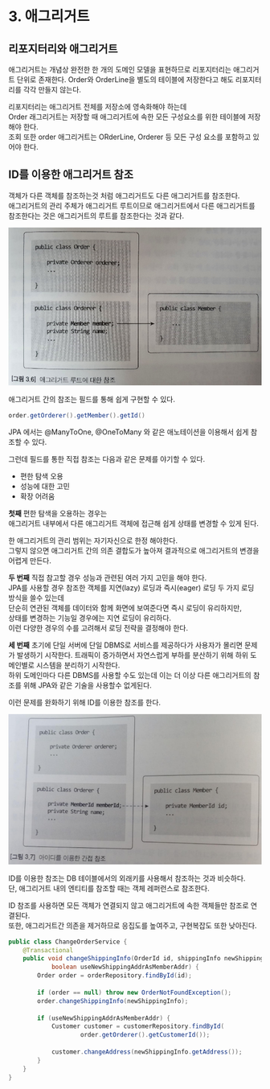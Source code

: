 # 3. 애그리거트

## 리포지터리와 애그리거트

애그리거트는 개념상 완전한 한 개의 도메인 모델을 표현하므로 리포지터리는 애그리거트 단위로 존재한다. Order와 OrderLine을 별도의 테이블에 저장한다고 해도 리포지터리를 각각 만들지 않는다.

리포지터리는 애그리거트 전체를 저장소에 영속화해야 하는데  
Order 래그리거트는 저장할 때 애그리거트에 속한 모든 구성요소를 위한 테이블에 저장해야 한다.  
조회 또한 order 애그리거트는 ORderLine, Orderer 등 모든 구성 요소를 포함하고 있어야 한다.

## ID를 이용한 애그리거트 참조

객체가 다른 객체를 참조하는것 처럼 애그리거트도 다른 애그리거트를 참조한다.  
애그리거트의 관리 주체가 애그리거트 루트이므로 애그리거트에서 다른 애그리거트를 참조한다는 것은 애그리거트의 루트를 참조한다는 것과 같다.

![](../../.gitbook/assets/image%20%2858%29.png)

애그리거트 간의 참조는 필드를 통해 쉽게 구현할 수 있다.

```java
order.getOrderer().getMember().getId()
```

JPA 에서는 @ManyToOne, @OneToMany 와 같은 애노테이션을 이용해서 쉽게 참조할 수 있다.

그런데 필드를 통한 직접 참조는 다음과 같은 문제를 야기할 수 있다.

* 편한 탐색 오용
* 성능에 대한 고민
* 확장 어려움

**첫째** 편한 탐색을 오용하는 경우는  
애그리거트 내부에서 다른 애그리거트 객체에 접근해 쉽게 상태를 변경할 수 있게 된다.

한 애그리거트의 관리 범위는 자기자신으로 한정 해야한다.  
그렇지 않으면 애그리거트 간의 의존 결합도가 높아져 결과적으로 애그리거트의 변경을 어렵게 만든다.

**두 번째** 직접 참고할 경우 성능과 관련된 여러 가지 고민을 해야 한다.  
JPA를 사용할 경우 참조한 객체를 지연\(lazy\) 로딩과 즉시\(eager\) 로딩 두 가지 로딩 방식을 쓸수 있는데  
단순히 연관된 객체를 데이터와 함께 화면에 보여준다면 즉시 로딩이 유리하지만,  
상태를 변경하는 기능일 경우에는 지연 로딩이 유리하다.  
이런 다양한 경우의 수를 고려해서 로딩 전략을 결정해야 한다.

**세 번째** 초기에 단일 서버에 단일 DBMS로 서비스를 제공하다가 사용자가 몰리면 문제가 발생하기 시작한다. 트래픽이 증가하면서 자연스럽게 부하를 분산하기 위해 하위 도메인별로 시스템을 분리하기 시작한다.  
하위 도메인마다 다른 DBMS를 사용할 수도 있는데 이는 더 이상 다른 애그리거트의 참조를 위해 JPA와 같은 기술을 사용할수 없게된다.

이런 문제를 완화하기 위해 ID를 이용한 참조를 한다.

![](../../.gitbook/assets/image%20%2864%29.png)

ID를 이용한 참조는 DB 테이블에서의 외래키를 사용해서 참조하는 것과 비슷하다.  
단, 애그리거트 내의 엔티티를 참조할 때는 객체 레퍼런스로 참조한다.

ID 참조를 사용하면 모든 객체가 연결되지 않고 애그리거트에 속한 객체들만 참조로 연결된다.  
또한, 애그리거트간 의존을 제거하므로 응집도를 높여주고, 구현복잡도 또한 낮아진다.

```java
public class ChangeOrderService {
    @Transactional
    public void changeShippingInfo(OrderId id, shippingInfo newShippingInfo,
            boolean useNewShippingAddrAsMemberAddr) {
        Order order = orderRepository.findById(id);
        
        if (order == null) throw new OrderNotFoundException();
        order.changeShippingInfo(newShippingInfo);
        
        if (useNewShippingAddrAsMemberAddr) {
            Customer customer = customerRepository.findById(
                    order.getOrderer().getCustomerId());
                    
            customer.changeAddress(newShippingInfo.getAddress());
        }
    }
}
```

